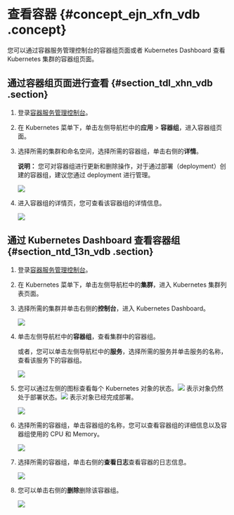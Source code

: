 # 查看容器 {#concept_ejn_xfn_vdb .concept}

您可以通过容器服务管理控制台的容器组页面或者 Kubernetes Dashboard 查看 Kubernetes 集群的容器组页面。

## 通过容器组页面进行查看 {#section_tdl_xhn_vdb .section}

1.  登录[容器服务管理控制台](https://cs.console.aliyun.com)。
2.  在 Kubernetes 菜单下，单击左侧导航栏中的**应用** \> **容器组**，进入容器组页面。
3.  选择所需的集群和命名空间，选择所需的容器组，单击右侧的**详情**。

    **说明：** 您可对容器组进行更新和删除操作，对于通过部署（deployment）创建的容器组，建议您通过 deployment 进行管理。

    ![](http://static-aliyun-doc.oss-cn-hangzhou.aliyuncs.com/assets/img/6905/4500_zh-CN.png)

4.  进入容器组的详情页，您可查看该容器组的详情信息。

    ![](http://static-aliyun-doc.oss-cn-hangzhou.aliyuncs.com/assets/img/6905/4501_zh-CN.png)


## 通过 Kubernetes Dashboard 查看容器组 {#section_ntd_13n_vdb .section}

1.  登录[容器服务管理控制台](https://cs.console.aliyun.com)。
2.  在 Kubernetes 菜单下，单击左侧导航栏中的**集群**，进入 Kubernetes 集群列表页面。
3.  选择所需的集群并单击右侧的**控制台**，进入 Kubernetes Dashboard。

    ![](http://static-aliyun-doc.oss-cn-hangzhou.aliyuncs.com/assets/img/6905/4502_zh-CN.png)

4.  单击左侧导航栏中的**容器组**，查看集群中的容器组。

    或者，您可以单击左侧导航栏中的**服务**，选择所需的服务并单击服务的名称，查看该服务下的容器组。

    ![](http://static-aliyun-doc.oss-cn-hangzhou.aliyuncs.com/assets/img/6905/4503_zh-CN.png)

5.  您可以通过左侧的图标查看每个 Kubernetes 对象的状态。![](http://static-aliyun-doc.oss-cn-hangzhou.aliyuncs.com/assets/img/6905/4504_zh-CN.png) 表示对象仍然处于部署状态。![](http://static-aliyun-doc.oss-cn-hangzhou.aliyuncs.com/assets/img/6905/4505_zh-CN.png) 表示对象已经完成部署。

    ![](http://static-aliyun-doc.oss-cn-hangzhou.aliyuncs.com/assets/img/6905/6311_zh-CN.png)

6.  选择所需的容器组，单击容器组的名称，您可以查看容器组的详细信息以及容器组使用的 CPU 和 Memory。

    ![](http://static-aliyun-doc.oss-cn-hangzhou.aliyuncs.com/assets/img/6905/4506_zh-CN.png)

7.  选择所需的容器组，单击右侧的**查看日志**查看容器的日志信息。

    ![](http://static-aliyun-doc.oss-cn-hangzhou.aliyuncs.com/assets/img/6905/4507_zh-CN.png)

8.  您可以单击右侧的**删除**删除该容器组。

    ![](http://static-aliyun-doc.oss-cn-hangzhou.aliyuncs.com/assets/img/6905/4508_zh-CN.png)


